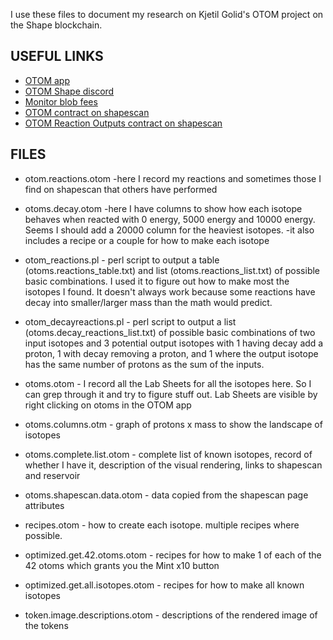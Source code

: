 I use these files to document my research on Kjetil Golid's OTOM project on the Shape blockchain.

## USEFUL LINKS
- [OTOM app](https://www.otom.xyz/)
- [OTOM Shape discord](https://discord.com/channels/1259842667513118730/1308152652705693798)
- [Monitor blob fees](https://ct.app/gasPrice/eth)
- [OTOM contract on shapescan](https://shapescan.xyz/token/0x2f9810789aebBB6cdC6c0332948fF3B6D11121E3?tab=read_write_proxy)
- [OTOM Reaction Outputs contract on shapescan](https://shapescan.xyz/token/0x7d5A370F277e1847E4f768a88758237c6E3456eD?tab=read_write_proxy)

## FILES

 - otom.reactions.otom -here I record my reactions and sometimes those I find on shapescan that others have performed

 - otoms.decay.otom -here I have columns to show how each isotope behaves when reacted with 0 energy, 5000 energy and 10000 energy. Seems I should add a 20000 column for the heaviest isotopes.
                  -it also includes a recipe or a couple for how to make each isotope

 - otom_reactions.pl - perl script to output a table (otoms.reactions_table.txt) and list (otoms.reactions_list.txt) of possible basic combinations. I used it to figure out how to make most the isotopes I found. It doesn't always work because some reactions have decay into smaller/larger mass than the math would predict.

 - otom_decayreactions.pl - perl script to output a list (otoms.decay_reactions_list.txt) of possible basic combinations of two input isotopes and 3 potential output isotopes with 1 having decay add a proton, 1 with decay removing a proton, and 1 where the output isotope has the same number of protons as the sum of the inputs.

 - otoms.otom - I record all the Lab Sheets for all the isotopes here. So I can grep through it and try to figure stuff out. Lab Sheets are visible by right clicking on otoms in the OTOM app

 - otoms.columns.otm - graph of protons x mass to show the landscape of isotopes

 - otoms.complete.list.otom - complete list of known isotopes, record of whether I have it, description of the visual rendering, links to shapescan and reservoir

 - otoms.shapescan.data.otom - data copied from the shapescan page attributes

 - recipes.otom - how to create each isotope. multiple recipes where possible.

 - optimized.get.42.otoms.otom - recipes for how to make 1 of each of the 42 otoms which grants you the Mint x10 button

 - optimized.get.all.isotopes.otom - recipes for how to make all known isotopes

 - token.image.descriptions.otom - descriptions of the rendered image of the tokens
